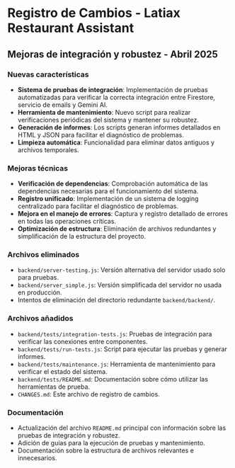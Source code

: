 # Registro de Cambios - Latiax Restaurant Assistant

## Mejoras de integración y robustez - Abril 2025

### Nuevas características
- **Sistema de pruebas de integración**: Implementación de pruebas automatizadas para verificar la correcta integración entre Firestore, servicio de emails y Gemini AI.
- **Herramienta de mantenimiento**: Nuevo script para realizar verificaciones periódicas del sistema y mantener su robustez.
- **Generación de informes**: Los scripts generan informes detallados en HTML y JSON para facilitar el diagnóstico de problemas.
- **Limpieza automática**: Funcionalidad para eliminar datos antiguos y archivos temporales.

### Mejoras técnicas
- **Verificación de dependencias**: Comprobación automática de las dependencias necesarias para el funcionamiento del sistema.
- **Registro unificado**: Implementación de un sistema de logging centralizado para facilitar el diagnóstico de problemas.
- **Mejora en el manejo de errores**: Captura y registro detallado de errores en todas las operaciones críticas.
- **Optimización de estructura**: Eliminación de archivos redundantes y simplificación de la estructura del proyecto.

### Archivos eliminados
- `backend/server-testing.js`: Versión alternativa del servidor usado solo para pruebas.
- `backend/server_simple.js`: Versión simplificada del servidor no usada en producción.
- Intentos de eliminación del directorio redundante `backend/backend/`.

### Archivos añadidos
- `backend/tests/integration-tests.js`: Pruebas de integración para verificar las conexiones entre componentes.
- `backend/tests/run-tests.js`: Script para ejecutar las pruebas y generar informes.
- `backend/tests/maintenance.js`: Herramienta de mantenimiento para verificar el estado del sistema.
- `backend/tests/README.md`: Documentación sobre cómo utilizar las herramientas de prueba.
- `CHANGES.md`: Este archivo de registro de cambios.

### Documentación
- Actualización del archivo `README.md` principal con información sobre las pruebas de integración y robustez.
- Adición de guías para la ejecución de pruebas y mantenimiento.
- Documentación sobre la estructura de archivos relevantes e innecesarios. 